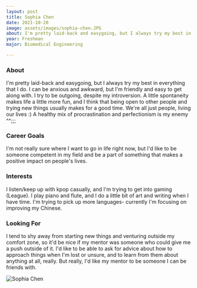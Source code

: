 ```yaml
---
layout: post
title: Sophia Chen 
date: 2021-10-20
image: assets/images/sophia-chen.JPG
about: I'm pretty laid-back and easygoing, but I always try my best in everything that I do. I can be anxious and awkward, but I'm friendly and easy to get along with. I try to be outgoing, despite my introversion. A little spontaneity makes life a little more fun, and I think that being open to other people and trying new things usually makes for a good time. We're all just people, living our lives :). A healthy mix of procrastination and perfectionism is my enemy ^^;;;
year: Freshman
major: Biomedical Engineering

---
```


### About

I'm pretty laid-back and easygoing, but I always try my best in everything that I do. I can be anxious and awkward, but I'm friendly and easy to get along with. I try to be outgoing, despite my introversion. A little spontaneity makes life a little more fun, and I think that being open to other people and trying new things usually makes for a good time. We're all just people, living our lives :)
A healthy mix of procrastination and perfectionism is my enemy ^^;;;

### Career Goals

I'm not really sure where I want to go in life right now, but I'd like to be someone competent in my field and be a part of something that makes a positive impact on people's lives. 

### Interests

I listen/keep up with kpop casually, and I'm trying to get into gaming (League). I play piano and flute, and I do a little bit of art and writing when I have time. I'm trying to pick up more languages- currently I'm focusing on improving my Chinese.

### Looking For

I tend to shy away from starting new things and venturing outside my comfort zone, so it'd be nice if my mentor was someone who could give me a push outside of it. I'd like to be able to ask for advice about how to approach things when I'm lost or unsure, and to learn from them about anything at all, really. But really, I'd like my mentor to be someone I can be friends with. 

<div class="text-center my-5">
    <img src="{ ../sophia-chen.JPG | absolute_url }" alt="Sophia Chen" class="rounded post-img" />
</div>
